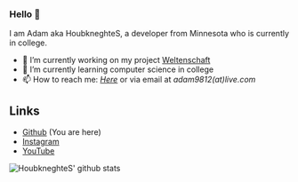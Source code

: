 ### Hello 👋

I am Adam aka HoubkneghteS, a developer from Minnesota who is currently in college.

- 🔭 I’m currently working on my project [Weltenschaft](https://github.com/houbkneghtes/weltenschaft)
- 🌱 I’m currently learning computer science in college
- 📫 How to reach me: *[Here](https://github.com/HoubkneghteS/HoubkneghteS/issues)* or via email at *adam9812(at)live.com*

## Links
- [Github](https://github.com/HoubkneghteS) (You are here)
- [Instagram](https://www.instagram.com/houbkneghtes/)
- [YouTube](www.youtube.com/channel/UCykkNoR5s5Qjynw_rjdpw4A)

![HoubkneghteS' github stats](https://github-readme-stats.vercel.app/api?username=houbkneghtes&show_icons=true)
